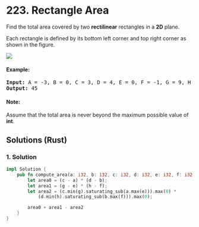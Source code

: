 # 223. Rectangle Area
Find the total area covered by two **rectilinear** rectangles in a **2D** plane.

Each rectangle is defined by its bottom left corner and top right corner as shown in the figure.

![](https://assets.leetcode.com/uploads/2018/10/22/rectangle_area.png)

#### Example:
<pre>
<strong>Input:</strong> A = -3, B = 0, C = 3, D = 4, E = 0, F = -1, G = 9, H = 2
<strong>Output:</strong> 45
</pre>

#### Note:
Assume that the total area is never beyond the maximum possible value of **int**.

## Solutions (Rust)

### 1. Solution
```Rust
impl Solution {
    pub fn compute_area(a: i32, b: i32, c: i32, d: i32, e: i32, f: i32, g: i32, h: i32) -> i32 {
        let area0 = (c - a) * (d - b);
        let area1 = (g - e) * (h - f);
        let area2 = (c.min(g).saturating_sub(a.max(e))).max(0) *
            (d.min(h).saturating_sub(b.max(f))).max(0);

        area0 + area1 - area2
    }
}
```
